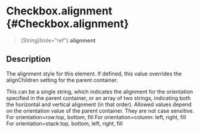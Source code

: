 Checkbox.alignment {#Checkbox.alignment}
==================

> [String]{role="ref"} **alignment**

Description
-----------

The alignment style for this element. If defined, this value overrides
the alignChildren setting for the parent container.

This can be a single string, which indicates the alignment for the
orientation specified in the parent container, or an array of two
strings, indicating both the horizontal and vertical alignment (in that
order). Allowed values depend on the orientation value of the parent
container. They are not case sensitive. For orientation=row:top, bottom,
fill For orientation=column: left, right, fill For
orientation=stack:top, bottom, left, right, fill
